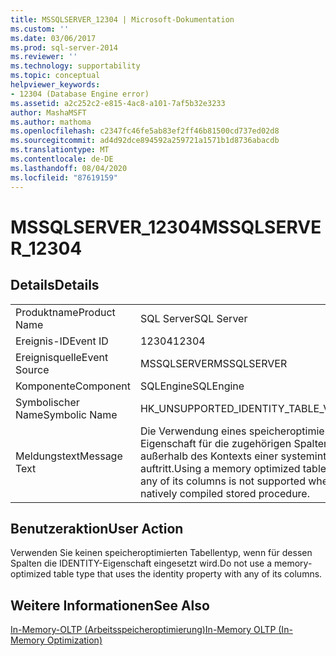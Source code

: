 ```yaml
---
title: MSSQLSERVER_12304 | Microsoft-Dokumentation
ms.custom: ''
ms.date: 03/06/2017
ms.prod: sql-server-2014
ms.reviewer: ''
ms.technology: supportability
ms.topic: conceptual
helpviewer_keywords:
- 12304 (Database Engine error)
ms.assetid: a2c252c2-e815-4ac8-a101-7af5b32e3233
author: MashaMSFT
ms.author: mathoma
ms.openlocfilehash: c2347fc46fe5ab83ef2ff46b81500cd737ed02d8
ms.sourcegitcommit: ad4d92dce894592a259721a1571b1d8736abacdb
ms.translationtype: MT
ms.contentlocale: de-DE
ms.lasthandoff: 08/04/2020
ms.locfileid: "87619159"
---
```

# <a name="mssqlserver_12304"></a><span data-ttu-id="91289-102">MSSQLSERVER_12304</span><span class="sxs-lookup"><span data-stu-id="91289-102">MSSQLSERVER_12304</span></span>
    
## <a name="details"></a><span data-ttu-id="91289-103">Details</span><span class="sxs-lookup"><span data-stu-id="91289-103">Details</span></span>  
  
|||  
|-|-|  
|<span data-ttu-id="91289-104">Produktname</span><span class="sxs-lookup"><span data-stu-id="91289-104">Product Name</span></span>|<span data-ttu-id="91289-105">SQL Server</span><span class="sxs-lookup"><span data-stu-id="91289-105">SQL Server</span></span>|  
|<span data-ttu-id="91289-106">Ereignis-ID</span><span class="sxs-lookup"><span data-stu-id="91289-106">Event ID</span></span>|<span data-ttu-id="91289-107">12304</span><span class="sxs-lookup"><span data-stu-id="91289-107">12304</span></span>|  
|<span data-ttu-id="91289-108">Ereignisquelle</span><span class="sxs-lookup"><span data-stu-id="91289-108">Event Source</span></span>|<span data-ttu-id="91289-109">MSSQLSERVER</span><span class="sxs-lookup"><span data-stu-id="91289-109">MSSQLSERVER</span></span>|  
|<span data-ttu-id="91289-110">Komponente</span><span class="sxs-lookup"><span data-stu-id="91289-110">Component</span></span>|<span data-ttu-id="91289-111">SQLEngine</span><span class="sxs-lookup"><span data-stu-id="91289-111">SQLEngine</span></span>|  
|<span data-ttu-id="91289-112">Symbolischer Name</span><span class="sxs-lookup"><span data-stu-id="91289-112">Symbolic Name</span></span>|<span data-ttu-id="91289-113">HK_UNSUPPORTED_IDENTITY_TABLE_VAR</span><span class="sxs-lookup"><span data-stu-id="91289-113">HK_UNSUPPORTED_IDENTITY_TABLE_VAR</span></span>|  
|<span data-ttu-id="91289-114">Meldungstext</span><span class="sxs-lookup"><span data-stu-id="91289-114">Message Text</span></span>|<span data-ttu-id="91289-115">Die Verwendung eines speicheroptimierten Tabellentyps, der die IDENTITY-Eigenschaft für die zugehörigen Spalten einsetzt, wird nicht unterstützt, wenn der Typ außerhalb des Kontexts einer systemintern kompilierten gespeicherten Prozedur auftritt.</span><span class="sxs-lookup"><span data-stu-id="91289-115">Using a memory optimized table type that uses the IDENTITY property with any of its columns is not supported when using the type outside the context of a natively compiled stored procedure.</span></span>|  
  
## <a name="user-action"></a><span data-ttu-id="91289-116">Benutzeraktion</span><span class="sxs-lookup"><span data-stu-id="91289-116">User Action</span></span>  
 <span data-ttu-id="91289-117">Verwenden Sie keinen speicheroptimierten Tabellentyp, wenn für dessen Spalten die IDENTITY-Eigenschaft eingesetzt wird.</span><span class="sxs-lookup"><span data-stu-id="91289-117">Do not use a memory-optimized table type that uses the identity property with any of its columns.</span></span>  
  
## <a name="see-also"></a><span data-ttu-id="91289-118">Weitere Informationen</span><span class="sxs-lookup"><span data-stu-id="91289-118">See Also</span></span>  
 [<span data-ttu-id="91289-119">In-Memory-OLTP &#40;Arbeitsspeicheroptimierung&#41;</span><span class="sxs-lookup"><span data-stu-id="91289-119">In-Memory OLTP &#40;In-Memory Optimization&#41;</span></span>](../in-memory-oltp/in-memory-oltp-in-memory-optimization.md)  
  
  

